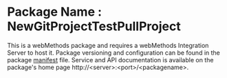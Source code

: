 # Package Name : NewGitProjectTestPullProject
This is a webMethods package and requires a webMethods Integration Server to host it. Package versioning and configuration can be found in the package [manifest](./NewGitProjectTestPullProject/manifest.v3) file. Service and API documentation is available on the package's home page http://&lt;server&gt;:&lt;port&gt;/&lt;packagename>.